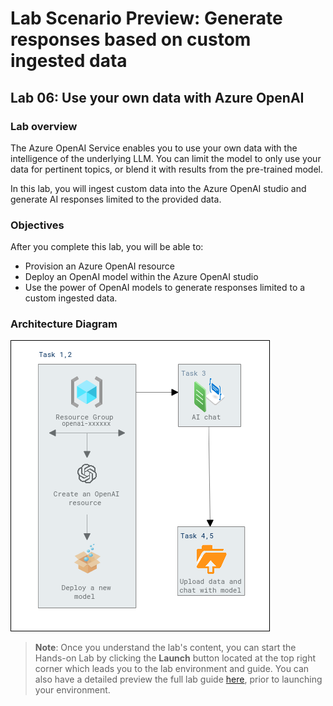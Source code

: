# Lab Scenario Preview: Generate responses based on custom ingested data

## Lab 06: Use your own data with Azure OpenAI

### Lab overview

The Azure OpenAI Service enables you to use your own data with the intelligence of the underlying LLM. You can limit the model to only use your data for pertinent topics, or blend it with results from the pre-trained model.

In this lab, you will ingest custom data into the Azure OpenAI studio and generate AI responses limited to the provided data.

### Objectives

After you complete this lab, you will be able to:

-   Provision an Azure OpenAI resource
-   Deploy an OpenAI model within the Azure OpenAI studio
-   Use the power of OpenAI models to generate responses limited to a custom ingested data.

### Architecture Diagram

  ![](media/lab-06-ad.PNG "Architecture Diagram")

>**Note**: Once you understand the lab's content, you can start the Hands-on Lab by clicking the **Launch** button located at the top right corner which leads you to the lab environment and guide. You can also have a detailed preview the full lab guide [here](https://experience.cloudlabs.ai/#/labguidepreview/f8821d10-ec8c-4e1b-bde3-d8de68b1930d), prior to launching your environment.
